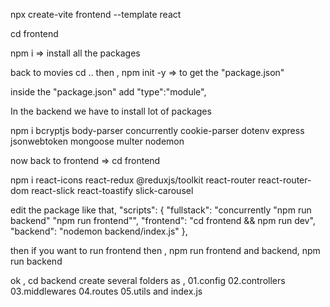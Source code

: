 <!-- this is how create the project -->

npx create-vite frontend --template react

cd frontend

npm i => install all the packages

back to movies
cd ..
then ,
npm init -y => to get the "package.json"

inside the "package.json" add "type":"module",

In the backend we have to install lot of packages

npm i bcryptjs body-parser concurrently cookie-parser dotenv express jsonwebtoken mongoose multer nodemon

now back to frontend => cd frontend

npm i react-icons react-redux @reduxjs/toolkit react-router react-router-dom react-slick react-toastify slick-carousel

edit the package like that,
"scripts": {
"fullstack": "concurrently \"npm run backend\" \"npm run frontend\"",
"frontend": "cd frontend && npm run dev",
"backend": "nodemon backend/index.js"
},

then if you want to run frontend then , npm run frontend
and backend, npm run backend

ok , cd backend
create several folders as ,
01.config
02.controllers
03.middlewares
04.routes
05.utils
and index.js
